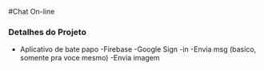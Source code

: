 #Chat On-line

### Detalhes do Projeto

- Aplicativo de bate papo
-Firebase
-Google Sign -in
-Envia msg (basico, somente pra voce mesmo)
-Envia imagem
